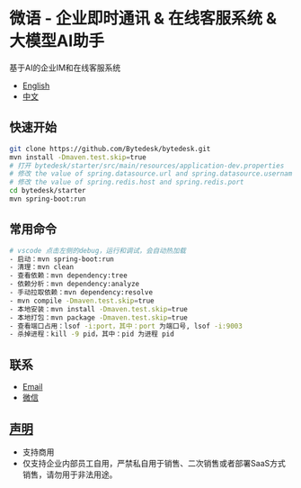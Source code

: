 <!--
 * @Author: jackning 270580156@qq.com
 * @Date: 2024-01-29 16:43:44
 * @LastEditors: jack ning github@bytedesk.com
 * @LastEditTime: 2024-03-29 17:53:01
 * @Description: bytedesk.com https://github.com/Bytedesk/bytedesk
 *   Please be aware of the BSL license restrictions before installing Bytedesk IM –
 *  selling, reselling, or hosting Bytedesk IM as a service is a breach of the terms and automatically terminates your rights under the license.
 *  仅支持企业内部员工自用，严禁用于销售、二次销售或者部署SaaS方式销售
 *  Business Source License 1.1: https://github.com/Bytedesk/bytedesk/blob/main/LICENSE
 *  contact: 270580156@qq.com
 *  联系：270580156@qq.com
 * Copyright (c) 2024 by bytedesk.com, All Rights Reserved.
-->

# 微语 - 企业即时通讯 & 在线客服系统 & 大模型AI助手

基于AI的企业IM和在线客服系统

- [English](./README.md)
- [中文](./README.zh.md)

## 快速开始

```bash
git clone https://github.com/Bytedesk/bytedesk.git
mvn install -Dmaven.test.skip=true
# 打开 bytedesk/starter/src/main/resources/application-dev.properties
# 修改 the value of spring.datasource.url and spring.datasource.username and spring.datasource.password
# 修改 the value of spring.redis.host and spring.redis.port
cd bytedesk/starter
mvn spring-boot:run
```

## 常用命令

```bash
# vscode 点击左侧的debug，运行和调试，会自动热加载
- 启动：mvn spring-boot:run
- 清理：mvn clean
- 查看依赖：mvn dependency:tree
- 依赖分析：mvn dependency:analyze
- 手动拉取依赖：mvn dependency:resolve
- mvn compile -Dmaven.test.skip=true
- 本地安装：mvn install -Dmaven.test.skip=true
- 本地打包：mvn package -Dmaven.test.skip=true
- 查看端口占用：lsof -i:port，其中：port 为端口号, lsof -i:9003
- 杀掉进程：kill -9 pid，其中：pid 为进程 pid
```

## 联系

- [Email](mailto:270580156@qq.com)
- [微信](./wechat.png)

## [声明](https://www.weiyuai.cn/)

- 支持商用
- 仅支持企业内部员工自用，严禁私自用于销售、二次销售或者部署SaaS方式销售，请勿用于非法用途。
